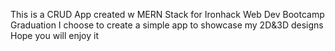 This is a CRUD App created w MERN Stack for Ironhack Web Dev Bootcamp Graduation
I choose to create a simple app to showcase my 2D&3D designs 
Hope you will enjoy it
